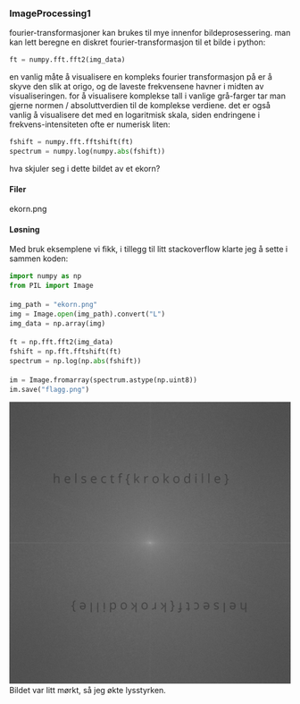 ### ImageProcessing1
fourier-transformasjoner kan brukes til mye innenfor bildeprosessering. man kan lett beregne en diskret fourier-transformasjon til et bilde i python:

```python
ft = numpy.fft.fft2(img_data)
```
en vanlig måte å visualisere en kompleks fourier transformasjon på er å skyve den slik at origo, og de laveste frekvensene havner i midten av visualiseringen. for å visualisere komplekse tall i vanlige grå-farger tar man gjerne normen / absoluttverdien til de komplekse verdiene. det er også vanlig å visualisere det med en logaritmisk skala, siden endringene i frekvens-intensiteten ofte er numerisk liten:

```python
fshift = numpy.fft.fftshift(ft)
spectrum = numpy.log(numpy.abs(fshift))
```
hva skjuler seg i dette bildet av et ekorn?

#### Filer
ekorn.png

#### Løsning
Med bruk eksemplene vi fikk, i tillegg til litt stackoverflow klarte jeg å sette i sammen koden: 

```python
import numpy as np
from PIL import Image

img_path = "ekorn.png"
img = Image.open(img_path).convert("L")
img_data = np.array(img)

ft = np.fft.fft2(img_data)
fshift = np.fft.fftshift(ft)
spectrum = np.log(np.abs(fshift))

im = Image.fromarray(spectrum.astype(np.uint8))
im.save("flagg.png")
```
![flagg](flagg_bright.png)
Bildet var litt mørkt, så jeg økte lysstyrken.
